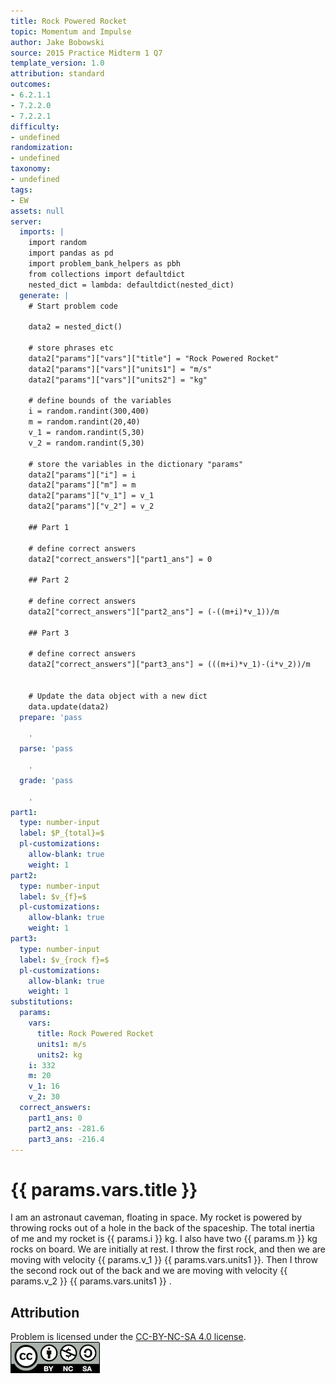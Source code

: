 ```yaml
---
title: Rock Powered Rocket
topic: Momentum and Impulse
author: Jake Bobowski
source: 2015 Practice Midterm 1 Q7
template_version: 1.0
attribution: standard
outcomes:
- 6.2.1.1
- 7.2.2.0
- 7.2.2.1
difficulty:
- undefined
randomization:
- undefined
taxonomy:
- undefined
tags:
- EW
assets: null
server:
  imports: |
    import random
    import pandas as pd
    import problem_bank_helpers as pbh
    from collections import defaultdict
    nested_dict = lambda: defaultdict(nested_dict)
  generate: |
    # Start problem code

    data2 = nested_dict()

    # store phrases etc
    data2["params"]["vars"]["title"] = "Rock Powered Rocket"
    data2["params"]["vars"]["units1"] = "m/s"
    data2["params"]["vars"]["units2"] = "kg"

    # define bounds of the variables
    i = random.randint(300,400)
    m = random.randint(20,40)
    v_1 = random.randint(5,30)
    v_2 = random.randint(5,30)

    # store the variables in the dictionary "params"
    data2["params"]["i"] = i
    data2["params"]["m"] = m
    data2["params"]["v_1"] = v_1
    data2["params"]["v_2"] = v_2

    ## Part 1

    # define correct answers
    data2["correct_answers"]["part1_ans"] = 0

    ## Part 2

    # define correct answers
    data2["correct_answers"]["part2_ans"] = (-((m+i)*v_1))/m

    ## Part 3

    # define correct answers
    data2["correct_answers"]["part3_ans"] = (((m+i)*v_1)-(i*v_2))/m


    # Update the data object with a new dict
    data.update(data2)
  prepare: 'pass

    '
  parse: 'pass

    '
  grade: 'pass

    '
part1:
  type: number-input
  label: $P_{total}=$
  pl-customizations:
    allow-blank: true
    weight: 1
part2:
  type: number-input
  label: $v_{f}=$
  pl-customizations:
    allow-blank: true
    weight: 1
part3:
  type: number-input
  label: $v_{rock f}=$
  pl-customizations:
    allow-blank: true
    weight: 1
substitutions:
  params:
    vars:
      title: Rock Powered Rocket
      units1: m/s
      units2: kg
    i: 332
    m: 20
    v_1: 16
    v_2: 30
  correct_answers:
    part1_ans: 0
    part2_ans: -281.6
    part3_ans: -216.4
---
```

# {{ params.vars.title }}
I am an astronaut caveman, floating in space.
My rocket is powered by throwing rocks out of a hole in the back of the spaceship.
The total inertia of me and my rocket is {{ params.i }} kg.
I also have two {{ params.m }} kg rocks on board.
We are initially at rest.
I throw the first rock, and then we are moving with velocity {{ params.v_1 }} {{ params.vars.units1 }}.
Then I throw the second rock out of the back and we are moving with velocity {{ params.v_2 }} {{ params.vars.units1 }} .

## Attribution

Problem is licensed under the [CC-BY-NC-SA 4.0 license](https://creativecommons.org/licenses/by-nc-sa/4.0/).
![The Creative Commons 4.0 license requiring attribution-BY, non-commercial-NC, and share-alike-SA license.](https://raw.githubusercontent.com/firasm/bits/master/by-nc-sa.png)